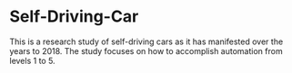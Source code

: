 # Self-Driving-Car
This is a research study of self-driving cars as it has manifested over the years to 2018.
The study focuses on how to accomplish automation from levels 1 to 5.




